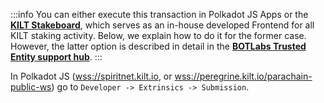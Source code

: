:::info
You can either execute this transaction in Polkadot JS Apps or the [**KILT Stakeboard**](../../develop/05_builtonkilt.md#web-apps), which serves as an in-house developed Frontend for all KILT staking activity.
Below, we explain how to do it for the former case.
However, the latter option is described in detail in the [**BOTLabs Trusted Entity support hub**](https://support.kilt.io/support/solutions/80000442174).
:::

 In Polkadot JS ([wss://spiritnet.kilt.io](https://polkadot.js.org/apps/?rpc=wss%3A%2F%2Fkilt-rpc.dwellir.com#/explorer), or [wss://peregrine.kilt.io/parachain-public-ws](https://polkadot.js.org/apps/?rpc=wss%3A%2F%2Fperegrine-stg.kilt.io%2Fpara-public-ws#/explorer)) go to `Developer -> Extrinsics -> Submission`.
